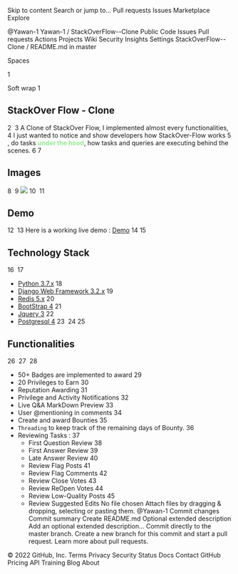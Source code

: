 Skip to content
Search or jump to…
Pull requests
Issues
Marketplace
Explore
 
@Yawan-1 
Yawan-1
/
StackOverFlow--Clone
Public
Code
Issues
Pull requests
Actions
Projects
Wiki
Security
Insights
Settings
StackOverFlow--Clone
/
README.md
in
master
 

Spaces

1

Soft wrap
1
## StackOver Flow - Clone
2
​
3
A Clone of StackOver Flow, I implemented almost every functionalities, 
4
I just wanted to notice and show developers how StackOver-Flow works
5
, do tasks <b style="color:lightgreen">under the hood</b>, how tasks and queries are executing behind the scenes.
6
​
7
## Images
8
​
9
<img src="/images/animation.gif">
10
​
11
## Demo
12
​
13
Here is a working live demo : <a href="https://github.com/Yawan-1/StackOverFlow--Clone">Demo</a>
14
​
15
## Technology Stack
16
​
17
* [Python 3.7.x](https://www.python.org/)
18
* [Django Web Framework 3.2.x](https://www.djangoproject.com/)
19
* [Redis 5.x](https://pypi.org/project/django-redis/)
20
* [BootStrap 4](https://getbootstrap.com/)
21
* [Jquery 3](https://api.jquery.com/)
22
* [Postgresql 4](https://www.postgresql.org/)
23
​
24
​
25
## Functionalities
26
​
27
​
28
* 50+ Badges are implemented to award
29
* 20 Privileges to Earn
30
* Reputation Awarding
31
* Privilege and Activity Notifications
32
* Live Q&A MarkDown Preview
33
* User @mentioning in comments
34
* Create and award Bounties
35
* <code>Threading</code> to keep track of the remaining days of Bounty.
36
* Reviewing Tasks :
37
  * First Question Review
38
  * First Answer Review
39
  * Late Answer Review
40
  * Review Flag Posts
41
  * Review Flag Comments
42
  * Review Close Votes
43
  * Review ReOpen Votes
44
  * Review Low-Quality Posts
45
  * Review Suggested Edits
No file chosen
Attach files by dragging & dropping, selecting or pasting them.
@Yawan-1
Commit changes
Commit summary
Create README.md
Optional extended description
Add an optional extended description…
 Commit directly to the master branch.
 Create a new branch for this commit and start a pull request. Learn more about pull requests.
 
© 2022 GitHub, Inc.
Terms
Privacy
Security
Status
Docs
Contact GitHub
Pricing
API
Training
Blog
About
